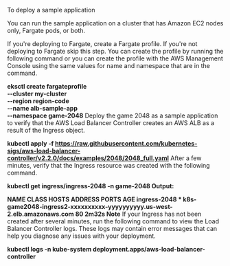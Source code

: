 To deploy a sample application

You can run the sample application on a cluster that has Amazon EC2 nodes only, Fargate pods, or both.

If you're deploying to Fargate, create a Fargate profile. If you're not deploying to Fargate skip this step. You can create the profile by running the following command or you can create the profile with the AWS Management Console using the same values for name and namespace that are in the command.

**eksctl create fargateprofile \
    --cluster my-cluster \
    --region region-code \
    --name alb-sample-app \
    --namespace game-2048**
Deploy the game 2048 as a sample application to verify that the AWS Load Balancer Controller creates an AWS ALB as a result of the Ingress object.

**kubectl apply -f https://raw.githubusercontent.com/kubernetes-sigs/aws-load-balancer-controller/v2.2.0/docs/examples/2048/2048_full.yaml**
After a few minutes, verify that the Ingress resource was created with the following command.

**kubectl get ingress/ingress-2048 -n game-2048
Output:**

**NAME           CLASS    HOSTS   ADDRESS                                                                   PORTS   AGE
ingress-2048   <none>   *       k8s-game2048-ingress2-xxxxxxxxxx-yyyyyyyyyy.us-west-2.elb.amazonaws.com   80      2m32s
Note**
If your Ingress has not been created after several minutes, run the following command to view the Load Balancer Controller logs. These logs may contain error messages that can help you diagnose any issues with your deployment.

**kubectl logs -n kube-system   deployment.apps/aws-load-balancer-controller**
